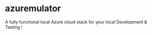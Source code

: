 # azuremulator
A fully functional local Azure cloud stack for your local Development &amp; Testing !
